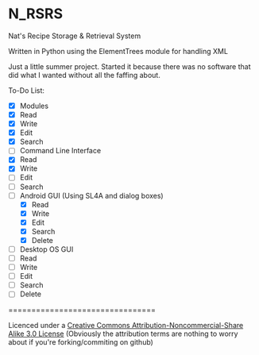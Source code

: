 N_RSRS
======

Nat's Recipe Storage &amp; Retrieval System

Written in Python using the ElementTrees module for handling XML

Just a little summer project. Started it because there was no software that did what I wanted without all the faffing about.

To-Do List:
- [x] Modules
 - [x] Read
 - [x] Write
 - [x] Edit
 - [x] Search
- [ ] Command Line Interface
 - [x] Read
 - [x] Write
 - [ ] Edit
 - [ ] Search
- [ ] Android GUI (Using SL4A and dialog boxes)
  - [x] Read
  - [x] Write
  - [x] Edit
  - [x] Search
  - [x] Delete
 - [ ] Desktop OS GUI
  - [ ] Read
  - [ ] Write
  - [ ] Edit
  - [ ] Search
  - [ ] Delete

================================

Licenced under a [Creative Commons Attribution-Noncommercial-Share Alike 3.0 License](http://creativecommons.org/licenses/by-nc-sa/3.0/) (Obviously the attribution terms are nothing to worry about if you're forking/commiting on github)
